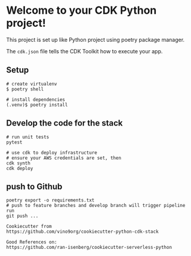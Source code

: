 
# Welcome to your CDK Python project!

This project is set up like Python project using poetry package manager. 

The `cdk.json` file tells the CDK Toolkit how to execute your app.


## Setup
```
# create virtualenv
$ poetry shell

# install dependencies
(.venv)$ poetry install

```

## Develop the code for the stack
```
# run unit tests
pytest

# use cdk to deploy infrastructure
# ensure your AWS credentials are set, then
cdk synth
cdk deploy

```

## push to Github
```
poetry export -o requirements.txt
# push to feature branches and develop branch will trigger pipeline run
git push ...

Cookiecutter from
https://github.com/vino9org/cookiecutter-python-cdk-stack

Good References on:
https://github.com/ran-isenberg/cookiecutter-serverless-python